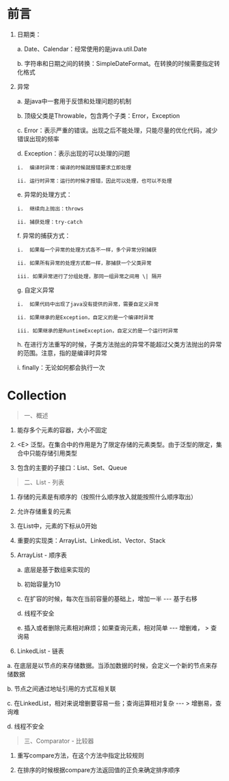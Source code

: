 # 前言

1.  日期类：

    a.  Date、Calendar：经常使用的是java.util.Date

    b.  字符串和日期之间的转换：SimpleDateFormat。在转换的时候需要指定转化格式

2.  异常

    a.  是java中一套用于反馈和处理问题的机制

    b.  顶级父类是Throwable，包含两个子类：Error，Exception

    c.  Error：表示严重的错误。出现之后不能处理，只能尽量的优化代码，减少错误出现的频率

    d.  Exception：表示出现的可以处理的问题

        i.  编译时异常：编译的时候就报错要求立即处理

        ii. 运行时异常：运行的时候才报错，因此可以处理，也可以不处理

    e.  异常的处理方式：

        i.  继续向上抛出：throws

        ii. 捕获处理：try-catch

    f.  异常的捕获方式：

        i.  如果每一个异常的处理方式各不一样，多个异常分别捕获

        ii. 如果所有异常的处理方式都一样，那捕获一个父类异常

        iii. 如果异常进行了分组处理，那同一组异常之间用 \| 隔开

    g.  自定义异常

        i.  如果代码中出现了java没有提供的异常，需要自定义异常

        ii. 如果继承的是Exception，自定义的是一个编译时异常

        iii. 如果继承的是RuntimeException，自定义的是一个运行时异常

    h.  在进行方法重写的时候，子类方法抛出的异常不能超过父类方法抛出的异常的范围。注意，指的是编译时异常

    i.  finally：无论如何都会执行一次

# Collection
> 一、概述

1.  能存多个元素的容器，大小不固定

2.  \<E\> 泛型。在集合中的作用是为了限定存储的元素类型。由于泛型的限定，集合中只能存储引用类型

3.  包含的主要的子接口：List、Set、Queue

> 二、List - 列表

1.  存储的元素是有顺序的（按照什么顺序放入就能按照什么顺序取出）

2.  允许存储重复的元素

3.  在List中，元素的下标从0开始

4.  重要的实现类：ArrayList、LinkedList、Vector、Stack

5.  ArrayList - 顺序表

    a.  底层是基于数组来实现的

    b.  初始容量为10

    c.  在扩容的时候，每次在当前容量的基础上，增加一半 \-\-- 基于右移

    d.  线程不安全

    e.  插入或者删除元素相对麻烦；如果查询元素，相对简单 \-\-- 增删难，
        > 查询易

6.  LinkedList - 链表

a.  在底层是以节点的来存储数据。当添加数据的时候，会定义一个新的节点来存储数据

b.  节点之间通过地址引用的方式互相关联

c.  在LinkedList，相对来说增删要容易一些；查询运算相对复杂 \-\--
    > 增删易，查询难

d.  线程不安全

> 三、Comparator - 比较器

1.  重写compare方法，在这个方法中指定比较规则

2.  在排序的时候根据compare方法返回值的正负来确定排序顺序
